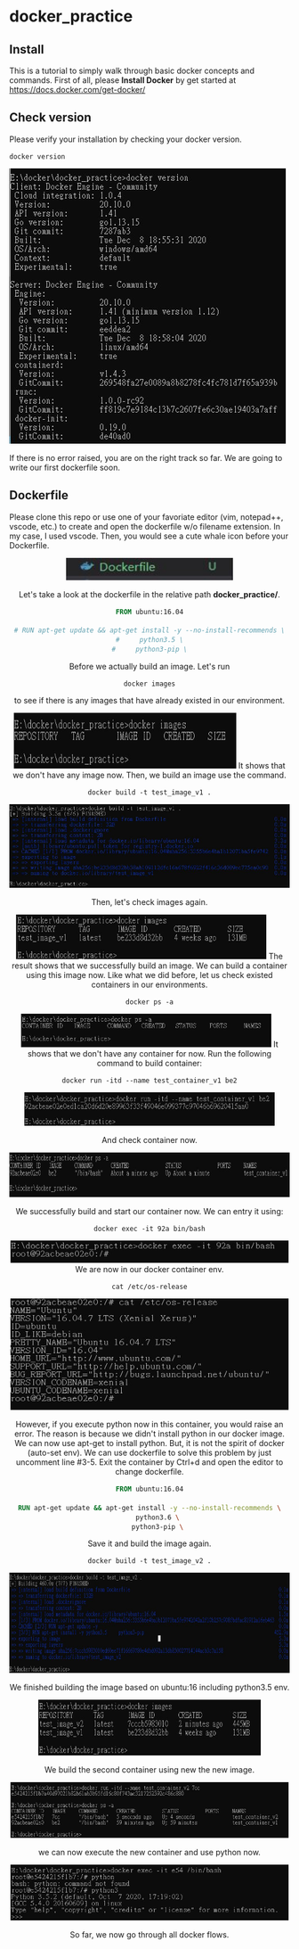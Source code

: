 # **docker_practice**

## **Install**
This is a tutorial to simply walk through basic docker concepts and commands. First of all, please **Install Docker** by get started at https://docs.docker.com/get-docker/

## **Check version**
Please verify your installation by checking your docker version.
```docker
docker version
```
![image](https://github.com/harry83017622/docker_practice/blob/master/src/dockerversion.jpg)  

If there is no error raised, you are on the right track so far. We are going to write our first dockerfile soon.

## **Dockerfile**
Please clone this repo or use one of your favoriate editor (vim, notepad++, vscode, etc.) to create and open the dockerfile w/o filename extension. In my case, I used vscode. Then, you would see a cute whale icon before your Dockerfile.  

<div align=center><img width="300" height="40" src="https://github.com/harry83017622/docker_practice/blob/master/src/dockerfileicon.jpg"/>
  

Let's take a look at the dockerfile in the relative path **docker_practice/**.
```dockerfile
FROM ubuntu:16.04

# RUN apt-get update && apt-get install -y --no-install-recommends \
#     python3.5 \
#     python3-pip \
```

Before we actually build an image. Let's run 
```docker
docker images
```
to see if there is any images that have already existed in our environment.
<div align=center><img width="400" height="100" src="https://github.com/harry83017622/docker_practice/blob/master/src/dockerimages.jpg"/>
It shows that we don't have any image now. Then, we build an image use the command.  

```docker
docker build -t test_image_v1 .
```
<div align=center><img width="600" height="150" src="https://github.com/harry83017622/docker_practice/blob/master/src/dockerbuild.jpg"/>

Then, let's check images again.  

<div align=center><img width="450" height="80" src="https://github.com/harry83017622/docker_practice/blob/master/src/dockerimages_v2.jpg"/>
The result shows that we successfully build an image. We can build a container using this image now. Like what we did before, let us check existed containers in our environments.  

```
docker ps -a
```
<div align=center><img width="450" height="60" src="https://github.com/harry83017622/docker_practice/blob/master/src/dockerps_a_v1.jpg"/>
It shows that we don't have any container for now. Run the following command to build container:  

```docker
docker run -itd --name test_container_v1 be2
```
<div align=center><img width="450" height="60" src="https://github.com/harry83017622/docker_practice/blob/master/src/dockerrun_v1.jpg"/>
  
And check container now.

<div align=center><img width="650" height="80" src="https://github.com/harry83017622/docker_practice/blob/master/src/dockerps_a_v2.jpg"/>

We successfully build and start our container now. We can entry it using:
```docker
docker exec -it 92a bin/bash
```
<div align=center><img width="500" height="40" src="https://github.com/harry83017622/docker_practice/blob/master/src/dockerexec_v1.jpg"/>
We are now in our docker container env. 

```linux
cat /etc/os-release
```
<div align=center><img width="500" height="200" src="https://github.com/harry83017622/docker_practice/blob/master/src/checkubuntuversion.jpg"/>

However, if you execute python now in this container, you would raise an error. The reason is because we didn't install python in our docker image. We can now use apt-get to install python. But, it is not the spirit of docker (auto-set env). We can use dockerfile to solve this problem by just uncomment line #3-5.
Exit the container by Ctrl+d and open the editor to change dockerfile.
```dockerfile
FROM ubuntu:16.04

RUN apt-get update && apt-get install -y --no-install-recommends \
    python3.6 \
    python3-pip \
```
Save it and build the image again.

```docker
docker build -t test_image_v2 .
```
<div align=center><img width="600" height="180" src="https://github.com/harry83017622/docker_practice/blob/master/src/dockerbuild_v2.jpg"/>

We finished building the image based on ubuntu:16 including python3.5 env.

<div align=center><img width="400" height="100" src="https://github.com/harry83017622/docker_practice/blob/master/src/dockerimages_v3.jpg"/>

We build the second container using new the new image.

<div align=center><img width="500" height="100" src="https://github.com/harry83017622/docker_practice/blob/master/src/dockerrun_v2.jpg"/>

we can now execute the new container and use python now.

<div align=center><img width="500" height="100" src="https://github.com/harry83017622/docker_practice/blob/master/src/dockerexec_v2.jpg"/>

So far, we now go through all docker flows.